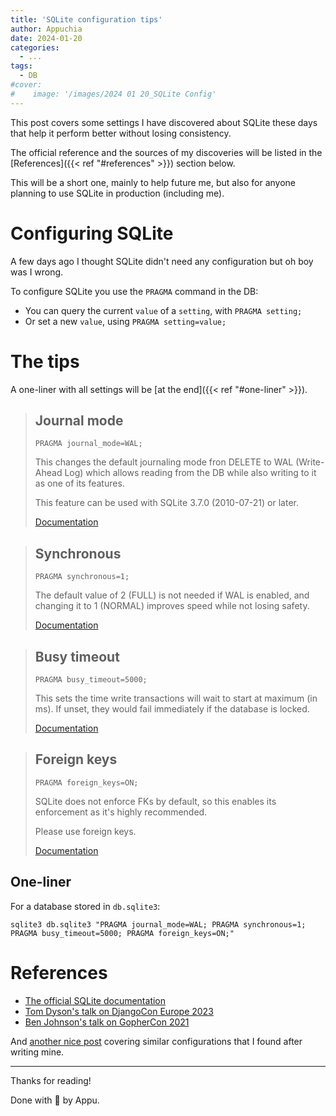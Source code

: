 ```yaml
---
title: 'SQLite configuration tips'
author: Appuchia
date: 2024-01-20
categories:
  - ...
tags:
  - DB
#cover:
#    image: '/images/2024 01 20_SQLite Config'
---
```


This post covers some settings I have discovered about SQLite these days that
help it perform better without losing consistency.

The official reference and the sources of my discoveries will be listed in the
[References]({{< ref "#references" >}}) section below.

This will be a short one, mainly to help future me, but also for anyone planning
to use SQLite in production (including me).

# Configuring SQLite

A few days ago I thought SQLite didn't need any configuration but oh boy was I 
wrong.

To configure SQLite you use the `PRAGMA` command in the DB:

- You can query the current `value` of a `setting`, with `PRAGMA setting;`
- Or set a new `value`, using `PRAGMA setting=value;`

# The tips

A one-liner with all settings will be [at the end]({{< ref "#one-liner" >}}).
> ## Journal mode
>
> `PRAGMA journal_mode=WAL;`
>
> This changes the default journaling mode fron DELETE to WAL (Write-Ahead Log)
> which allows reading from the DB while also writing to it as one of its
> features.
>
> This feature can be used with SQLite 3.7.0 (2010-07-21) or later.
>
> [Documentation](https://www.sqlite.org/pragma.html#pragma_journal_mode)

> ## Synchronous
>
> `PRAGMA synchronous=1;`
>
> The default value of 2 (FULL) is not needed if WAL is enabled, and changing it
> to 1 (NORMAL) improves speed while not losing safety.
>
> [Documentation](https://www.sqlite.org/pragma.html#pragma_synchronous)

> ## Busy timeout
>
> `PRAGMA busy_timeout=5000;`
>
> This sets the time write transactions will wait to start at maximum (in ms).
> If unset, they would fail immediately if the database is locked.
>
> [Documentation](https://www.sqlite.org/pragma.html#pragma_busy_timeout)

> ## Foreign keys
>
> `PRAGMA foreign_keys=ON;`
>
> SQLite does not enforce FKs by default, so this enables its enforcement as
> it's highly recommended.
>
> Please use foreign keys.
> 
> [Documentation](https://www.sqlite.org/pragma.html#pragma_foreign_keys)

## One-liner

For a database stored in `db.sqlite3`:

```shell
sqlite3 db.sqlite3 "PRAGMA journal_mode=WAL; PRAGMA synchronous=1; PRAGMA busy_timeout=5000; PRAGMA foreign_keys=ON;"
```

# References

- [The official SQLite documentation](https://www.sqlite.org/docs.html)
- [Tom Dyson's talk on DjangoCon Europe 2023](https://www.youtube.com/watch?v=yTicYJDT1zE)
- [Ben Johnson's talk on GopherCon 2021](https://www.youtube.com/watch?v=XcAYkriuQ1o)

And [another nice post](https://cj.rs/blog/sqlite-pragma-cheatsheet-for-performance-and-consistency/)
covering similar configurations that I found after writing mine.

---

Thanks for reading!

Done with 🖤 by Appu.
